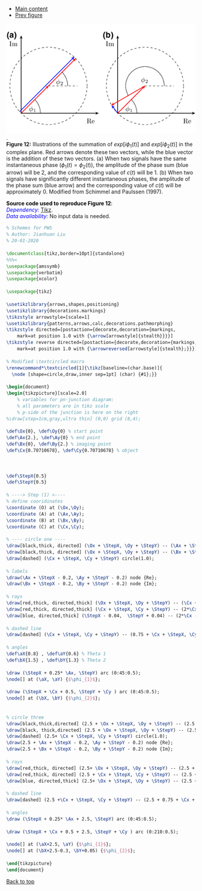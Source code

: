 - [Main content](ch3_main.md)
- [Prev figure](ch3_fig11.md)

![Figure 12](Figs/ch3_fig12.png).    
**Figure 12:** Illustrations of the summation of $exp[i\phi_{1}(t)]$ and $exp[i\phi_{2}(t)]$ in the complex plane. Red arrows denote these two vectors, while the blue vector is the addition of these two vectors. (a) When two signals have the same instantaneous phase ($\phi_{1}(t) = \phi_{2}(t)$), the amplitude of the phase sum (blue arrow) will be $2$, and the corresponding value of $c(t)$ will be $1$. (b) When two signals have significantly different instantaneous phases, the amplitude of the phase sum (blue arrow) and the corresponding value of $c(t)$ will be approximately $0$. Modified from Schimmel and Paulssen (1997). 

<span style="color:black"> **Source code used to reproduce Figure 12**: </span> <br>
<span style="color:blue"> *Dependency:* </span> [Tikz](https://www.overleaf.com/learn/latex/TikZ_package). <br>
<span style="color:blue"> *Data availability:* </span> No input data is needed.

```tex
% Schemes for PWS
% Author: Jianhuan Liu
% 20-01-2020

\documentclass[tikz,border=10pt]{standalone}
%%%<
\usepackage{amssymb}
\usepackage{verbatim}
\usepackage{xcolor}

\usepackage{tikz}

\usetikzlibrary{arrows,shapes,positioning}
\usetikzlibrary{decorations.markings}
\tikzstyle arrowstyle=[scale=1]
\usetikzlibrary{patterns,arrows,calc,decorations.pathmorphing}
\tikzstyle directed=[postaction={decorate,decoration={markings,
    mark=at position 1.0 with {\arrow[arrowstyle]{stealth}}}}]
\tikzstyle reverse directed=[postaction={decorate,decoration={markings,
    mark=at position 1.0 with {\arrowreversed[arrowstyle]{stealth};}}}]
    
% Modified \textcircled macro
\renewcommand*\textcircled[1]{\tikz[baseline=(char.base)]{
  \node [shape=circle,draw,inner sep=1pt] (char) {#1};}}

\begin{document}
\begin{tikzpicture}[scale=2.0]
    % variables for pn-junction diagram:
    % all parameters are in tikz scale
    % p-side of the junction is here on the right
%\draw[step=1cm,gray,ultra thin] (0,0) grid (8,4);

\def\Ox{0}, \def\Oy{0} % start point
\def\Ax{2.}, \def\Ay{0} % end point
\def\Bx{0}, \def\By{2.} % imaging point
\def\Cx{0.70710678}, \def\Cy{0.70710678} % object



\def\StepX{0.5}
\def\StepY{0.5}

% ----> Step (1) <----
% define cooridinates
\coordinate (O) at (\Ox,\Oy);
\coordinate (A) at (\Ax,\Ay);
\coordinate (B) at (\Bx,\By);
\coordinate (C) at (\Cx,\Cy);

% ---- circle one ----
\draw[black,thick, directed] (\Ox + \StepX, \Oy + \StepY) -- (\Ax + \StepX, \Ay + \StepY);
\draw[black,thick, directed] (\Ox + \StepX, \Oy + \StepY) -- (\Bx + \StepX, \By + \StepY);
\draw[dashed] (\Cx + \StepX, \Cy + \StepY) circle(1.0);

% labels
\draw(\Ax + \StepX - 0.2, \Ay + \StepY - 0.2) node {Re};
\draw(\Bx + \StepX - 0.2, \By + \StepY - 0.2) node {Im};

% rays
\draw[red,thick, directed,thick] (\Ox + \StepX, \Oy + \StepY) -- (\Cx + \StepX, \Cy + \StepY);
\draw[red,thick, directed,thick] (\Cx + \StepX, \Cy + \StepY) -- (2*\Cx + \StepX, 2*\Cy + \StepY);
\draw[blue, directed,thick] (\StepX - 0.04,  \StepY + 0.04) -- (2*\Cx - 0.04 + \StepX, 2*\Cy + \StepY + 0.04);

% dashed line
\draw[dashed] (\Cx + \StepX, \Cy + \StepY) -- (0.75 + \Cx + \StepX, \Cy + \StepY);

% angles
\def\aX{0.8} , \def\aY{0.6} % Theta 1
\def\bX{1.5} , \def\bY{1.3} % Theta 2

\draw (\StepX + 0.25* \Ax, \StepY) arc (0:45:0.5);
\node[] at (\aX, \aY) {$\phi_{1}$};

\draw (\StepX + \Cx + 0.5, \StepY + \Cy ) arc (0:45:0.5);
\node[] at (\bX, \bY) {$\phi_{2}$};


% circle three
\draw[black,thick,directed] (2.5 + \Ox + \StepX, \Oy + \StepY) -- (2.5 + \Ax + \StepX, \Ay + \StepY);
\draw[black, thick,directed] (2.5 + \Ox + \StepX, \Oy + \StepY) -- (2.5 +\Bx + \StepX, \By + \StepY);
\draw[dashed] (2.5+ \Cx + \StepX, \Cy + \StepY) circle(1.0);
\draw(2.5 + \Ax + \StepX - 0.2, \Ay + \StepY - 0.2) node {Re};
\draw(2.5 + \Bx + \StepX - 0.2, \By + \StepY - 0.2) node {Im};

% rays
\draw[red,thick, directed] (2.5+ \Ox + \StepX, \Oy + \StepY) -- (2.5 + \Cx + \StepX, \Cy + \StepY);
\draw[red,thick, directed] (2.5 + \Cx + \StepX, \Cy + \StepY) -- (2.5 + \Cx + \StepX - 0.8660254, \Cy + \StepY - 0.5);
\draw[blue, directed,thick] (2.5+ \Ox + \StepX, \Oy + \StepY) -- (2.5 + \Cx + \StepX - 0.8660254+0.01, \Cy + \StepY -0.5 - 0.01);

% dashed line
\draw[dashed] (2.5 +\Cx + \StepX, \Cy + \StepY) -- (2.5 + 0.75 + \Cx + \StepX, \Cy + \StepY);

% angles
\draw (\StepX + 0.25* \Ax + 2.5, \StepY) arc (0:45:0.5);

\draw (\StepX + \Cx + 0.5 + 2.5, \StepY + \Cy ) arc (0:210:0.5);

\node[] at (\aX+2.5, \aY) {$\phi_{1}$};
\node[] at (\bX+2.5-0.3, \bY+0.05) {$\phi_{2}$};

\end{tikzpicture}
\end{document}

```

<a href="#top">Back to top</a>

